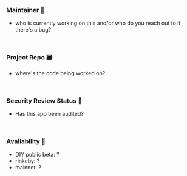 <br>

### Maintainer 🚧
- who is currently working on this and/or who do you reach out to if there's a bug? 

<br>

### Project Repo 🗃️
- where's the code being worked on?

<br>

### Security Review Status 🚨
- Has this app been audited?

<br>

### Availability 🐲
- DIY public beta: ?
- rinkeby: ?
- mainnet: ?

<br>
